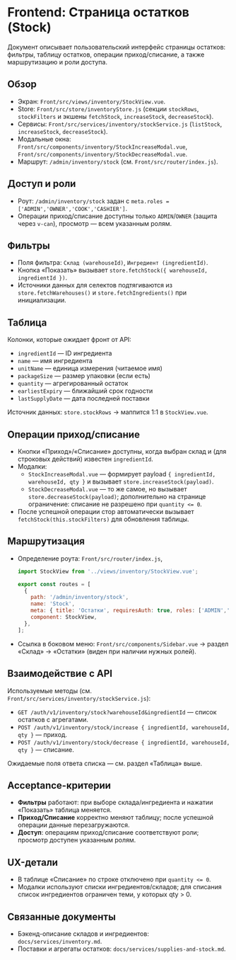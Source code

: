# Frontend: Страница остатков (Stock)

Документ описывает пользовательский интерфейс страницы остатков: фильтры, таблицу остатков, операции приход/списание, а
также маршрутизацию и роли доступа.

## Обзор

- Экран: `Front/src/views/inventory/StockView.vue`.
- Store: `Front/src/store/inventoryStore.js` (секции `stockRows`, `stockFilters` и экшены `fetchStock`, `increaseStock`,
  `decreaseStock`).
- Сервисы: `Front/src/services/inventory/stockService.js` (`listStock`, `increaseStock`, `decreaseStock`).
- Модальные окна: `Front/src/components/inventory/StockIncreaseModal.vue`,
  `Front/src/components/inventory/StockDecreaseModal.vue`.
- Маршрут: `/admin/inventory/stock` (см. `Front/src/router/index.js`).

## Доступ и роли

- Роут: `/admin/inventory/stock` задан с `meta.roles = ['ADMIN','OWNER','COOK','CASHIER']`.
- Операции приход/списание доступны только `ADMIN`/`OWNER` (защита через `v-can`), просмотр — всем указанным ролям.

## Фильтры

- Поля фильтра: `Склад (warehouseId)`, `Ингредиент (ingredientId)`.
- Кнопка «Показать» вызывает `store.fetchStock({ warehouseId, ingredientId })`.
- Источники данных для селектов подтягиваются из `store.fetchWarehouses()` и `store.fetchIngredients()` при
  инициализации.

## Таблица

Колонки, которые ожидает фронт от API:

- `ingredientId` — ID ингредиента
- `name` — имя ингредиента
- `unitName` — единица измерения (читаемое имя)
- `packageSize` — размер упаковки (если есть)
- `quantity` — агрегированный остаток
- `earliestExpiry` — ближайший срок годности
- `lastSupplyDate` — дата последней поставки

Источник данных: `store.stockRows` → маппится 1:1 в `StockView.vue`.

## Операции приход/списание

- Кнопки «Приход»/«Списание» доступны, когда выбран склад и (для строковых действий) известен `ingredientId`.
- Модалки:
    - `StockIncreaseModal.vue` — формирует payload `{ ingredientId, warehouseId, qty }` и вызывает
      `store.increaseStock(payload)`.
    - `StockDecreaseModal.vue` — то же самое, но вызывает `store.decreaseStock(payload)`; дополнительно на странице
      ограничение: списание не разрешено при `quantity <= 0`.
- После успешной операции стор автоматически вызывает `fetchStock(this.stockFilters)` для обновления таблицы.

## Маршрутизация

- Определение роута: `Front/src/router/index.js`,
  ```javascript
  import StockView from '../views/inventory/StockView.vue';

  export const routes = [
    {
      path: '/admin/inventory/stock',
      name: 'Stock',
      meta: { title: 'Остатки', requiresAuth: true, roles: ['ADMIN','OWNER','COOK','CASHIER'] },
      component: StockView,
    },
  ];
  ```
- Ссылка в боковом меню: `Front/src/components/Sidebar.vue` → раздел «Склад» → «Остатки» (виден при наличии нужных
  ролей).

## Взаимодействие с API

Используемые методы (см. `Front/src/services/inventory/stockService.js`):

- `GET /auth/v1/inventory/stock?warehouseId&ingredientId` — список остатков с агрегатами.
- `POST /auth/v1/inventory/stock/increase { ingredientId, warehouseId, qty }` — приход.
- `POST /auth/v1/inventory/stock/decrease { ingredientId, warehouseId, qty }` — списание.

Ожидаемые поля ответа списка — см. раздел «Таблица» выше.

## Acceptance-критерии

- **Фильтры** работают: при выборе склада/ингредиента и нажатии «Показать» таблица меняется.
- **Приход/Списание** корректно меняют таблицу; после успешной операции данные перезагружаются.
- **Доступ**: операциям приход/списание соответствуют роли; просмотр доступен указанным ролям.

## UX-детали

- В таблице «Списание» по строке отключено при `quantity <= 0`.
- Модалки используют списки ингредиентов/складов; для списания список ингредиентов ограничен теми, у которых qty > 0.

## Связанные документы

- Бэкенд-описание складов и ингредиентов: `docs/services/inventory.md`.
- Поставки и агрегаты остатков: `docs/services/supplies-and-stock.md`.
